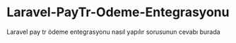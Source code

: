 # Laravel-PayTr-Odeme-Entegrasyonu
Laravel pay tr ödeme entegrasyonu nasıl yapılır sorusunun cevabı burada
